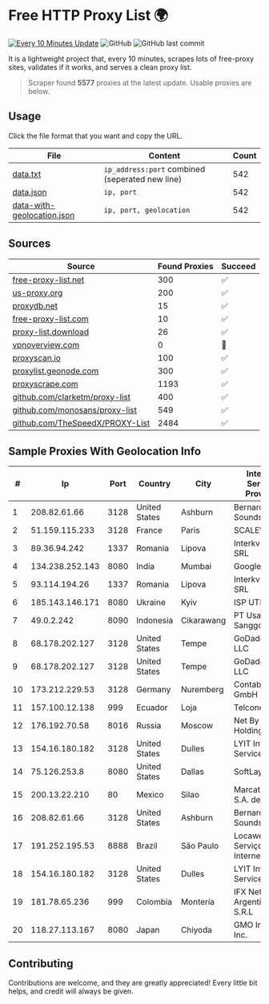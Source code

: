 
# Free HTTP Proxy List 🌍

[![Every 10 Minutes Update](https://github.com/mertguvencli/http-proxy-list/actions/workflows/main.yml/badge.svg?branch=main)](https://github.com/mertguvencli/http-proxy-list/actions/workflows/main.yml)
![GitHub](https://img.shields.io/github/license/mertguvencli/http-proxy-list)
![GitHub last commit](https://img.shields.io/github/last-commit/mertguvencli/http-proxy-list)

It is a lightweight project that, every 10 minutes, scrapes lots of free-proxy sites, validates if it works, and serves a clean proxy list.


> Scraper found **5577** proxies at the latest update. Usable proxies are below.

## Usage

Click the file format that you want and copy the URL.


|File|Content|Count|
|----|-------|-----|
|[data.txt](https://raw.githubusercontent.com/mertguvencli/http-proxy-list/main/proxy-list/data.txt)|`ip_address:port` combined (seperated new line)|542|
|[data.json](https://raw.githubusercontent.com/mertguvencli/http-proxy-list/main/proxy-list/data.json)|`ip, port`|542|
|[data-with-geolocation.json](https://raw.githubusercontent.com/mertguvencli/http-proxy-list/main/proxy-list/data-with-geolocation.json)|`ip, port, geolocation`|542|

## Sources

|Source|Found Proxies|Succeed|
|------|-------------|-------|
|[free-proxy-list.net](https://free-proxy-list.net)|300|✅|
|[us-proxy.org](https://www.us-proxy.org)|200|✅|
|[proxydb.net](http://proxydb.net)|15|✅|
|[free-proxy-list.com](https://free-proxy-list.com/?page=&port=&type%5B%5D=http&type%5B%5D=https&up_time=0&search=Search)|10|✅|
|[proxy-list.download](https://www.proxy-list.download/HTTP)|26|✅|
|[vpnoverview.com](https://vpnoverview.com/privacy/anonymous-browsing/free-proxy-servers)|0|🚫|
|[proxyscan.io](https://www.proxyscan.io)|100|✅|
|[proxylist.geonode.com](https://proxylist.geonode.com/api/proxy-list?limit=300&page=1&sort_by=lastChecked&sort_type=desc&protocols=http,https)|300|✅|
|[proxyscrape.com](https://api.proxyscrape.com/v2/?request=displayproxies&protocol=http&timeout=10000&country=all&ssl=all&anonymity=all)|1193|✅|
|[github.com/clarketm/proxy-list](https://raw.githubusercontent.com/clarketm/proxy-list/master/proxy-list-raw.txt)|400|✅|
|[github.com/monosans/proxy-list](https://raw.githubusercontent.com/monosans/proxy-list/main/proxies/http.txt)|549|✅|
|[github.com/TheSpeedX/PROXY-List](https://raw.githubusercontent.com/TheSpeedX/PROXY-List/master/http.txt)|2484|✅|


## Sample Proxies With Geolocation Info

|#|Ip|Port|Country|City|Internet Service Provider|
|-|--|----|-------|----|-------------------------|
|1|208.82.61.66|3128|United States|Ashburn|Bernardi Sounds|
|2|51.159.115.233|3128|France|Paris|SCALEWAY|
|3|89.36.94.242|1337|Romania|Lipova|Interkvm Host SRL|
|4|134.238.252.143|8080|India|Mumbai|Google LLC|
|5|93.114.194.26|1337|Romania|Lipova|Interkvm Host SRL|
|6|185.143.146.171|8080|Ukraine|Kyiv|ISP UTELS|
|7|49.0.2.242|8090|Indonesia|Cikarawang|PT Usaha Adi Sanggoro|
|8|68.178.202.127|3128|United States|Tempe|GoDaddy.com, LLC|
|9|68.178.202.127|3128|United States|Tempe|GoDaddy.com, LLC|
|10|173.212.229.53|3128|Germany|Nuremberg|Contabo GmbH|
|11|157.100.12.138|999|Ecuador|Loja|Telconet S.A|
|12|176.192.70.58|8016|Russia|Moscow|Net By Net Holding LLC|
|13|154.16.180.182|3128|United States|Dulles|LYIT Internet Services|
|14|75.126.253.8|8080|United States|Dallas|SoftLayer|
|15|200.13.22.210|80|Mexico|Silao|Marcatel Com, S.A. de C.V.|
|16|208.82.61.66|3128|United States|Ashburn|Bernardi Sounds|
|17|191.252.195.53|8888|Brazil|São Paulo|Locaweb Serviços de Internet S/A|
|18|154.16.180.182|3128|United States|Dulles|LYIT Internet Services|
|19|181.78.65.236|999|Colombia|Montería|IFX Networks Argentina S.R.L|
|20|118.27.113.167|8080|Japan|Chiyoda|GMO Internet, Inc.|



## Contributing

Contributions are welcome, and they are greatly appreciated! Every
little bit helps, and credit will always be given.

